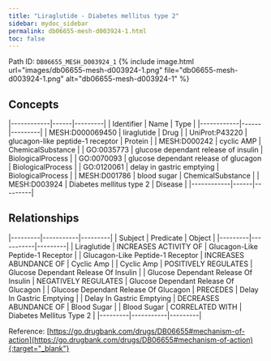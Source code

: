 ```yaml
---
title: "Liraglutide - Diabetes mellitus type 2"
sidebar: mydoc_sidebar
permalink: db06655-mesh-d003924-1.html
toc: false 
---
```



Path ID: `DB06655_MESH_D003924_1`
{% include image.html url="images/db06655-mesh-d003924-1.png" file="db06655-mesh-d003924-1.png" alt="db06655-mesh-d003924-1" %}

## Concepts

|------------|------|---------|
| Identifier | Name | Type    |
|------------|------|---------|
| MESH:D000069450 | liraglutide | Drug |
| UniProt:P43220 | glucagon-like peptide-1 receptor | Protein |
| MESH:D000242 | cyclic AMP | ChemicalSubstance |
| GO:0035773 | glucose dependant release of insulin | BiologicalProcess |
| GO:0070093 | glucose dependant release of glucagon | BiologicalProcess |
| GO:0120061 | delay in gastric emptying | BiologicalProcess |
| MESH:D001786 | blood sugar | ChemicalSubstance |
| MESH:D003924 | Diabetes mellitus type 2 | Disease |
|------------|------|---------|

## Relationships

|---------|-----------|---------|
| Subject | Predicate | Object  |
|---------|-----------|---------|
| Liraglutide | INCREASES ACTIVITY OF | Glucagon-Like Peptide-1 Receptor |
| Glucagon-Like Peptide-1 Receptor | INCREASES ABUNDANCE OF | Cyclic Amp |
| Cyclic Amp | POSITIVELY REGULATES | Glucose Dependant Release Of Insulin |
| Glucose Dependant Release Of Insulin | NEGATIVELY REGULATES | Glucose Dependant Release Of Glucagon |
| Glucose Dependant Release Of Glucagon | PRECEDES | Delay In Gastric Emptying |
| Delay In Gastric Emptying | DECREASES ABUNDANCE OF | Blood Sugar |
| Blood Sugar | CORRELATED WITH | Diabetes Mellitus Type 2 |
|---------|-----------|---------|

Reference: [https://go.drugbank.com/drugs/DB06655#mechanism-of-action](https://go.drugbank.com/drugs/DB06655#mechanism-of-action){:target="_blank"}